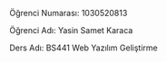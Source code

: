 Öğrenci Numarası: 1030520813

Öğrenci Adı: Yasin Samet Karaca

Ders Adı: BS441 Web Yazılım Geliştirme
